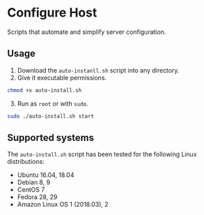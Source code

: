 # Configure Host

Scripts that automate and simplify server configuration.

## Usage

1. Download the `auto-instanll.sh` script into any directory.
2. Give it executable permissions.
```bash
chmod +x auto-install.sh
```
3. Run as `root` or with `sudo`.
```bash
sudo ./auto-install.sh start
```

## Supported systems

The `auto-install.sh` script has been tested for the following Linux distributions:

* Ubuntu 16.04, 18.04
* Debian 8, 9
* CentOS 7
* Fedora 28, 29
* Amazon Linux OS 1 (2018.03), 2
